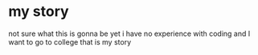 # my story
not sure what this is gonna be yet
i have no experience with coding and I want to go to college
that is my story
